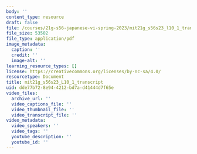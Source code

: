```yaml
---
body: ''
content_type: resource
draft: false
file: /courses/21g-s56-japanese-vi-spring-2023/mit21g_s56s23_l10_1_transcript.pdf
file_size: 53502
file_type: application/pdf
image_metadata:
  caption: ''
  credit: ''
  image-alt: ''
learning_resource_types: []
license: https://creativecommons.org/licenses/by-nc-sa/4.0/
resourcetype: Document
title: mit21g_s56s23_L10_1_transcript
uid: dde77b72-8e94-4212-bd7a-d41444d7f65e
video_files:
  archive_url: ''
  video_captions_file: ''
  video_thumbnail_file: ''
  video_transcript_file: ''
video_metadata:
  video_speakers: ''
  video_tags: ''
  youtube_description: ''
  youtube_id: ''
---
```

